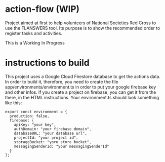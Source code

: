 # action-flow (WIP)

Project aimed at first to help volunteers of National Societies Red Cross to use the FLANSWERS tool. Its purpose is to show the recommended order to register tasks and activities.

This is a Working In Progress

# instructions to build

This project uses a Google Cloud Firestore database to get the actions data. In order to build it, therefore, you need to create the file app/environments/environment.ts in order to put your google firebase key and other infos. If you create a project on firebase, you can get it from the there, in the HTML instructions. Your environment.ts should look something like this:

```
export const environment = {
  production: false,
  firebase: {
    apiKey: "your key",
    authDomain: "your firebase domain",
    databaseURL: "your database url",
    projectId: "your project id",
    storageBucket: "yoru store bucket",
    messagingSenderId: "your messagingSenderId"
  }
};
```
